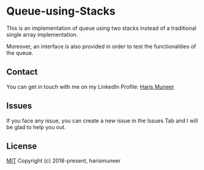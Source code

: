 # Queue-using-Stacks

This is an implementation of queue using two stacks instead of a traditional single array implementation.

Moreover, an interface is also provided in order to test the functionalities of the queue.


## Contact
You can get in touch with me on my LinkedIn Profile: [Haris Muneer](https://www.linkedin.com/in/harismuneer/)

## Issues
If you face any issue, you can create a new issue in the Issues Tab and I will be glad to help you out.

## License
[MIT](../master/LICENSE)
Copyright (c) 2018-present, harismuneer
